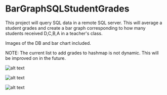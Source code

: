 # BarGraphSQLStudentGrades

This project will query SQL data in a remote SQL server. This will average a student grades and create a bar graph corresponding to how many students received D,C,B,A in a teacher's class.

Images of the DB and bar chart included. 

NOTE:
The current list to add grades to hashmap is not dynamic. This will be improved on in the future.

![alt text](http://kevinnguyenportfolio.com/wp-content/uploads/2021/12/Chart.png)

![alt text](http://kevinnguyenportfolio.com/wp-content/uploads/2021/12/SQLStudent.png)

![alt text](http://kevinnguyenportfolio.com/wp-content/uploads/2021/12/TeacherList.png)
